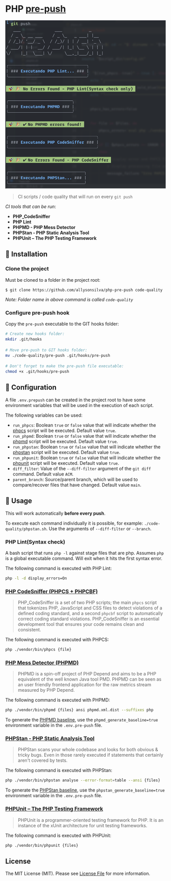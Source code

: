 # PHP [pre-push](https://git-scm.com/book/en/v2/Customizing-Git-Git-Hooks)

<p align="center">
    <img src="/images/screenshot.png" alt="Screenshot">
</p>

> CI scripts / code quality that will run on every `git push`

*CI tools that can be run*:

- **PHP_CodeSniffer**
- **PHP Lint**
- **PHPMD - PHP Mess Detector**
- **PHPStan - PHP Static Analysis Tool**
- **PHPUnit – The PHP Testing Framework**

## 🚀 Installation

### Clone the project

Must be cloned to a folder in the project root:

```
$ git clone https://github.com/allysonsilva/php-pre-push code-quality
```

*Note: Folder name in above command is called `code-quality`*

### Configure pre-push hook

Copy the `pre-push` executable to the GIT hooks folder:

```bash
# Create new hooks folder:
mkdir .git/hooks

# Move pre-push to GIT hooks folder:
mv ./code-quality/pre-push .git/hooks/pre-push

# Don't forget to make the pre-push file executable:
chmod +x .git/hooks/pre-push
```

## 🔧 Configuration

A file `.env.prepush` can be created in the project root to have some environment variables that will be used in the execution of each script.

The following variables can be used:

- `run_phpcs`: Boolean `true` or `false` value that will indicate whether the [phpcs](phpcs.sh) script will be executed. Default value `true`.
- `run_phpmd`: Boolean `true` or `false` value that will indicate whether the [phpmd](phpmd.sh) script will be executed. Default value `true`.
- `run_phpstan`: Boolean `true` or `false` value that will indicate whether the [phpstan](phpstan.sh) script will be executed. Default value `true`.
- `run_phpunit`: Boolean `true` or `false` value that will indicate whether the [phpunit](phpunit.sh) script will be executed. Default value `true`.
- `diff_filter`: Value of the `--diff-filter` argument of the `git diff` command. Default value `ACM`.
- `parent_branch`: Source/parent branch, which will be used to compare/recover files that have changed. Default value `main`.

## 📖 Usage

This will work automatically **before every push**.

To execute each command individually it is possible, for example: `./code-quality/phpstan.sh`. Use the arguments of `--diff-filter` or `--branch`.

### PHP Lint(Syntax check)

A bash script that runs `php -l` against stage files that are php. Assumes `php` is a global executable command. Will exit when it hits the first syntax error.

The following command is executed with PHP Lint:

```bash
php -l -d display_errors=On
```

### [PHP CodeSniffer (PHPCS + PHPCBF)](https://github.com/squizlabs/PHP_CodeSniffer)

> PHP_CodeSniffer is a set of two PHP scripts; the main `phpcs` script that tokenizes PHP, JavaScript and CSS files to detect violations of a defined coding standard, and a second `phpcbf` script to automatically correct coding standard violations. PHP_CodeSniffer is an essential development tool that ensures your code remains clean and consistent.

The following command is executed with PHPCS:

```bash
php ./vendor/bin/phpcs {file}
```

### [PHP Mess Detector (PHPMD)](https://phpmd.org/documentation/index.html)

> PHPMD is a spin-off project of PHP Depend and aims to be a PHP equivalent of the well known Java tool PMD. PHPMD can be seen as an user friendly frontend application for the raw metrics stream measured by PHP Depend.

The following command is executed with PHPMD:

```bash
php ./vendor/bin/phpmd {files} ansi phpmd.xml.dist --suffixes php
```

To generate the [PHPMD baseline](https://phpmd.org/documentation/index.html#baseline), use the `phpmd_generate_baseline=true` environment variable in the `.env.pre-push` file.

### [PHPStan - PHP Static Analysis Tool](https://phpmd.org/documentation/index.html)

> PHPStan scans your whole codebase and looks for both obvious & tricky bugs. Even in those rarely executed if statements that certainly aren't covered by tests.

The following command is executed with PHPStan:

```bash
php ./vendor/bin/phpstan analyse --error-format=table --ansi {files}
```

To generate the [PHPStan baseline](https://phpstan.org/user-guide/baseline), use the `phpstan_generate_baseline=true` environment variable in the `.env.pre-push` file.

### [PHPUnit – The PHP Testing Framework](https://phpunit.de)

> PHPUnit is a programmer-oriented testing framework for PHP. It is an instance of the xUnit architecture for unit testing frameworks.

The following command is executed with PHPUnit:

```bash
php ./vendor/bin/phpunit {files}
```

## License

The MIT License (MIT). Please see [License File](LICENSE.md) for more information.
